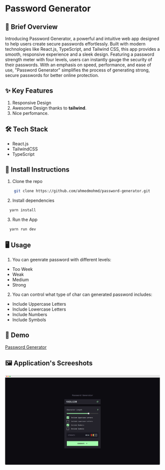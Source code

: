 # Password Generator

## 🚀 Brief Overview

Introducing Password Generator, a powerful and intuitive web app designed to help users create secure passwords effortlessly. Built with modern technologies like React.js, TypeScript, and Tailwind CSS, this app provides a smooth, responsive experience and a sleek design. Featuring a password strength meter with four levels, users can instantly gauge the security of their passwords. With an emphasis on speed, performance, and ease of use, "Password Generator" simplifies the process of generating strong, secure passwords for better online protection.

## ✨ Key Features

1. Responsive Design
2. Awesome Design thanks to **tailwind**.
3. Nice perfomance.

## 🛠️ Tech Stack

- React.js
- TailwindCSS
- TypeScript

## 🔧 Install Instructions

1. Clone the repo

```bash
    git clone https://github.com/ahmedmohmd/password-generator.git

```

2. Install dependencies

```bash
  yarn install

```

3. Run the App

```bash
  yarn run dev

```

## 🖥️ Usage

1. You can geenrate password with different levels:

- Too Week
- Weak
- Medium
- Strong

2. You can control what type of char can generated password includes:

- Include Uppercase Letters
- Include Lowercase Letters
- Include Numbers
- Include Symbols

## 👀 Demo

[Password Generator](https://p3ssword-generator.vercel.app/)

## 🖼️ Application's Screeshots

![Password Generator](./app-screenshot.png)
